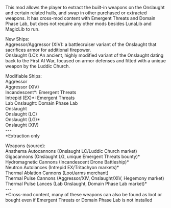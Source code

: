 This mod allows the player to extract the built-in weapons on the Onslaught and certain related hulls, and swap in other purchased or extracted weapons. It has cross-mod content with Emergent Threats and Domain Phase Lab, but does not require any other mods besides LunaLib and MagicLib to run.  

New Ships:  
Aggressor/Aggressor (XIV): a battlecruiser variant of the Onslaught that sacrifices armor for additional firepower.  
Onslaught (LC): An ancient, highly modified variant of the Onslaught dating back to the First AI War, focused on armor defenses and fitted with a unique weapon by the Luddic Church.  

Modifiable Ships:  
Aggressor  
Aggressor (XIV)  
Incandescent\*: Emergent Threats  
Intrepid (EX)\*: Emergent Threats  
Lab Onslaught: Domain Phase Lab  
Onslaught  
Onslaught (LC)  
Onslaught (LG)\*  
Onslaught (XIV)  
\---  
\*Extraction only  

Weapons (source):  
Anathema Autocannons (Onslaught LC/Luddic Church market)  
Gigacannons (Onslaught LG, unique Emergent Threats bounty)\*  
Hydromagnetic Cannons (Incandescent Drone Battleship)\*  
Neutron Autolances (Intrepid EX/Tritachyon markets)\*  
Thermal Ablation Cannons (Loot/arms merchant)  
Thermal Pulse Cannons (Aggressor/XIV, Onslaught/XIV, Hegemony market)  
Thermal Pulse Lances (Lab Onslaught, Domain Phase Lab market)\*  
\---  
\*Cross-mod content, many of these weapons can also be found as loot or bought even if Emergent Threats or Domain Phase Lab is not installed  
